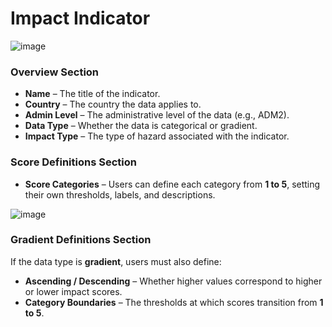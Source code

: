 # Impact Indicator 


![image](https://github.com/user-attachments/assets/2a4b2705-06bc-4558-b2e5-ef76cee3f548)

### **Overview Section**  
- **Name** – The title of the indicator.  
- **Country** – The country the data applies to.  
- **Admin Level** – The administrative level of the data (e.g., ADM2).  
- **Data Type** – Whether the data is categorical or gradient.  
- **Impact Type** – The type of hazard associated with the indicator.  

### **Score Definitions Section**  
- **Score Categories** – Users can define each category from **1 to 5**, setting their own thresholds, labels, and descriptions.  


![image](https://github.com/user-attachments/assets/781147cb-8c4b-4bd7-ab7a-27584c33d354)


### **Gradient Definitions Section**  
If the data type is **gradient**, users must also define:  
- **Ascending / Descending** – Whether higher values correspond to higher or lower impact scores.  
- **Category Boundaries** – The thresholds at which scores transition from **1 to 5**.  





